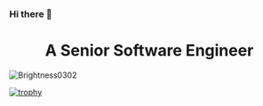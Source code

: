 ### Hi there 👋

<h1 align="center">A Senior Software Engineer</h1>
<p align="left"> <img src="https://komarev.com/ghpvc/?username=Brightness0302&label=Profile%20views&color=0e75b6&style=flat" alt="Brightness0302" /> </p>

[![trophy](https://github-profile-trophy.vercel.app/?username=Brightness0302)](https://github.com/Brightness0302/github-profile-trophy)
